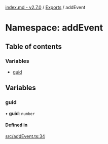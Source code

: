 [index.md - v2.7.0](../README.md) / [Exports](../modules.md) / addEvent

# Namespace: addEvent

## Table of contents

### Variables

- [guid](addEvent.md#guid)

## Variables

### guid

• **guid**: `number`

#### Defined in

[src/addEvent.ts:34](https://github.com/saqqdy/js-cool/blob/29f261c/src/addEvent.ts#L34)
